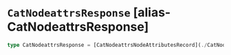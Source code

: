 # `CatNodeattrsResponse` [alias-CatNodeattrsResponse]
```typescript
type CatNodeattrsResponse = [CatNodeattrsNodeAttributesRecord](./CatNodeattrsNodeAttributesRecord.md)[];
```
